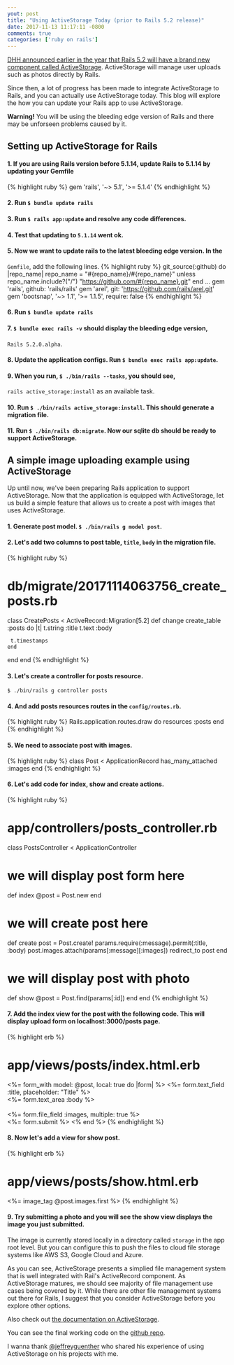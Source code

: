 ```yaml
---
yout: post
title: "Using ActiveStorage Today (prior to Rails 5.2 release)"
date: 2017-11-13 11:17:11 -0800
comments: true
categories: ['ruby on rails']
---
```


[DHH announced earlier in the year that Rails 5.2 will have a brand new component called ActiveStorage](http://weblog.rubyonrails.org/2017/7/15/this-week-in-rails-active-storage-telling-secrets-and-time-travelling/).
ActiveStorage will manage user uploads such as photos directly by Rails.

Since then, a lot of progress has been made to integrate ActiveStorage to
Rails, and you can actually use ActiveStorage today. This blog will explore
the how you can update your Rails app to use ActiveStorage.

**Warning!** You will be using the bleeding edge version of Rails and
there may be unforseen problems caused by it.

## Setting up ActiveStorage for Rails

#### 1. If you are using Rails version before 5.1.14, update Rails to 5.1.14 by updating your Gemfile
{% highlight ruby %}
gem 'rails', '~> 5.1', '>= 5.1.4'
{% endhighlight %}

#### 2. Run `$ bundle update rails`

#### 3. Run `$ rails app:update` and resolve any code differences.

#### 4. Test that updating to `5.1.14` went ok.

#### 5. Now we want to update rails to the latest bleeding edge version. In the
`Gemfile`, add the following lines.
{% highlight ruby %}
git_source(:github) do |repo_name|
  repo_name = "#{repo_name}/#{repo_name}" unless repo_name.include?("/")
  "https://github.com/#{repo_name}.git"
end
...
gem 'rails', github: 'rails/rails'
gem 'arel', git: 'https://github.com/rails/arel.git'
gem 'bootsnap', '~> 1.1', '>= 1.1.5', require: false
{% endhighlight %}

#### 6. Run `$ bundle update rails`

#### 7. `$ bundle exec rails -v` should display the bleeding edge version,
`Rails 5.2.0.alpha`.

#### 8. Update the application configs. Run `$ bundle exec rails app:update`.

#### 9. When you run, `$ ./bin/rails --tasks`, you should see,
`rails active_storage:install` as an available task.

#### 10. Run `$ ./bin/rails active_storage:install`. This should generate a migration file.

#### 11. Run `$ ./bin/rails db:migrate`. Now our sqlite db should be ready to support ActiveStorage.

## A simple image uploading example using ActiveStorage

Up until now, we've been preparing Rails application to support ActiveStorage.
Now that the application is equipped with ActiveStorage, let us build a
simple feature that allows us to create a post with images
that uses ActiveStorage.

#### 1. Generate post model. `$ ./bin/rails g model post`.

#### 2. Let's add two columns to post table, `title`, `body` in the migration file.
{% highlight ruby %}
# db/migrate/20171114063756_create_posts.rb
class CreatePosts < ActiveRecord::Migration[5.2]
  def change
    create_table :posts do |t|
      t.string :title
      t.text :body

     t.timestamps
    end
  end
end
{% endhighlight %}

#### 3. Let's create a controller for posts resource.
`$ ./bin/rails g controller posts`

#### 4. And add posts resources routes in the `config/routes.rb`.
{% highlight ruby %}
Rails.application.routes.draw do
  resources :posts
end
{% endhighlight %}

#### 5. We need to associate post with images.
{% highlight ruby %}
class Post < ApplicationRecord
  has_many_attached :images
end
{% endhighlight %}

#### 6. Let's add code for index, show and create actions.
{% highlight ruby %}
# app/controllers/posts_controller.rb
class PostsController < ApplicationController
  # we will display post form here
  def index
    @post = Post.new
  end
  # we will create post here
  def create
    post = Post.create! params.require(:message).permit(:title, :body)
    post.images.attach(params[:message][:images])
    redirect_to post
  end
  # we will display post with photo
  def show
    @post = Post.find(params[:id])
  end
end
{% endhighlight %}

#### 7. Add the index view for the post with the following code. This will display upload form on localhost:3000/posts page.
{% highlight erb %}
# app/views/posts/index.html.erb
<%= form_with model: @post, local: true do |form| %>
  <%= form.text_field :title, placeholder: "Title" %><br>
  <%= form.text_area :body %><br><br>
  <%= form.file_field :images, multiple: true %><br>
  <%= form.submit %>
<% end %>
{% endhighlight %}

#### 8. Now let's add a view for show post.
{% highlight erb %}
# app/views/posts/show.html.erb
<%= image_tag @post.images.first %>
{% endhighlight %}

#### 9. Try submitting a photo and you will see the show view displays the image you just submitted.
The image is currently stored locally in a
directory called `storage` in the app root level. But you can configure
this to push the files to cloud file storage systems like AWS S3, Google Cloud
and Azure.

As you can see, ActiveStorage presents a simplied file management system
that is well integrated with Rail's ActiveRecord component.
As ActiveStorage matures, we should see majority of
file management use cases being covered by it.
While there are other file management systems out there for Rails, I suggest that
you consider ActiveStorage before you explore other options.

Also check out [the documentation on ActiveStorage](https://github.com/rails/rails/blob/master/activestorage/README.md).

You can see the final working code on the [github repo](https://github.com/serv/rails-alpha-activestorage-example).

I wanna thank [@jeffreyguenther](https://twitter.com/jeffreyguenther) who
shared his experience of using ActiveStorage on his projects with me.



